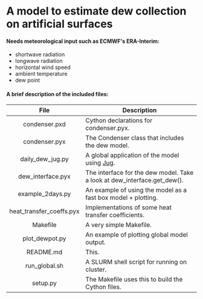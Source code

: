 # A model to estimate dew collection on artificial surfaces

#### Needs meteorological input such as ECMWF's ERA-Interim:

- shortwave radiation
- longwave radiation
- horizontal wind speed
- ambient temperature
- dew point

#### A brief description of the included files:

File | Description
:---:| ---
condenser.pxd | Cython declarations for condenser.pyx.    
condenser.pyx | The Condenser class that includes the dew model.
daily_dew_jug.py | A global application of the model using [Jug](https://github.com/luispedro/jug).
dew_interface.pyx | The interface for the dew model. Take a look at dew_interface.get_dew().
example_2days.py | An example of using the model as a fast box model + plotting.
heat_transfer_coeffs.pyx | Implementations of some heat transfer coefficients.
Makefile | A very simple Makefile.
plot_dewpot.py | An example of plotting global model output.
README.md | This.
run_global.sh | A SLURM shell script for running on cluster.
setup.py | The Makefile uses this to build the Cython files.
